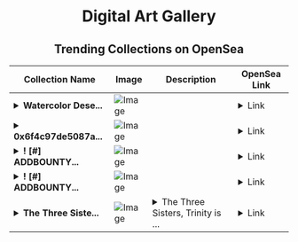 <div align="center">

# Digital Art Gallery

## Trending Collections on OpenSea

| Collection Name                       | Image                                                                                     | Description                       | OpenSea Link                                                                                          |
|---------------------------------------|-------------------------------------------------------------------------------------------|-----------------------------------|--------------------------------------------------------------------------------------------------------|
| **<details><summary>Watercolor Dese...</summary>Watercolor Desert</details>** | ![Image](https://i.seadn.io/s/raw/files/e6da997f356ac880867d4f7845a54d6c.jpg?w=500&auto=format?w=200&auto=format) |  | <details><summary>Link</summary>[Watercolor Desert](https://opensea.io/collection/watercolor-desert)</details> |
| **<details><summary>0x6f4c97de5087a...</summary>0x6f4c97de5087ace54fa77ecd74bb561282072d82</details>** | ![Image](https://i.seadn.io/s/raw/files/662371d5e0a8665a35b37f8206b4c8fe.jpg?w=500&auto=format?w=200&auto=format) |  | <details><summary>Link</summary>[0x6f4c97de5087ace54fa77ecd74bb561282072d82](https://opensea.io/collection/0x6f4c97de5087ace54fa77ecd74bb561282072d82)</details> |
| **<details><summary>! [#] ADDBОUNTY...</summary>! [#] ADDBОUNTY. COM</details>** | ![Image](https://i.seadn.io/s/raw/files/6f76542fbe8a91272dd4d39fdf48dbdd.png?w=500&auto=format?w=200&auto=format) |  | <details><summary>Link</summary>[! [#] ADDBОUNTY. COM](https://opensea.io/collection/addbounty-com-121)</details> |
| **<details><summary>! [#] ADDBОUNTY...</summary>! [#] ADDBОUNTY. COM</details>** | ![Image](https://i.seadn.io/s/raw/files/3ca3a6d24667b319b8595050fe3fb516.png?w=500&auto=format?w=200&auto=format) |  | <details><summary>Link</summary>[! [#] ADDBОUNTY. COM](https://opensea.io/collection/addbounty-com-120)</details> |
| **<details><summary>The Three Siste...</summary>The Three Sisters, Trinity</details>** | ![Image](https://i.seadn.io/s/raw/files/00e7d182e19af2660cf7cb11583ec482.webp?w=500&auto=format?w=200&auto=format) | <details><summary>The Three Sisters, Trinity is ...</summary>The Three Sisters, Trinity is an exclusive NFT collection that offers a unique opportunity to invest in the future of entertainment. This NFT represents the book, website, and upcoming movie, providing holders exclusive access to behind-the-scenes content, early access to the movie, and special edition merchandise. Join us on this exciting journey and be a part of the next big thing in the entertainment industry.</details> | <details><summary>Link</summary>[The Three Sisters, Trinity](https://opensea.io/collection/the-three-sisters-trinity)</details> |

</div>
